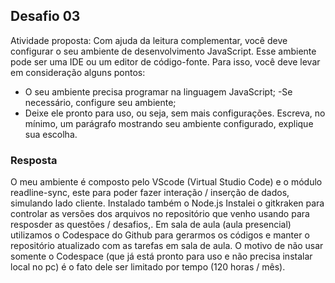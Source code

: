## Desafio 03

Atividade proposta: Com ajuda da leitura complementar, você deve configurar o seu ambiente de desenvolvimento JavaScript. Esse ambiente pode ser uma IDE ou um editor de código-fonte. Para isso, você deve levar em consideração alguns pontos:
- O seu ambiente precisa programar na linguagem JavaScript;
-Se necessário, configure seu ambiente;
- Deixe ele pronto para uso, ou seja, sem mais configurações.
Escreva, no mínimo, um parágrafo mostrando seu ambiente configurado, explique sua escolha.

### Resposta

O meu ambiente é composto pelo VScode (Virtual Studio Code) e o módulo readline-sync, este para poder fazer interação / inserção de dados, simulando lado cliente. Instalado também o Node.js
Instalei o gitkraken para controlar as versões dos arquivos no repositório que venho usando para resposder as questões / desafios,.
Em sala de aula (aula presencial) utilizamos o Codespace do Github para gerarmos os códigos e manter o repositório atualizado com as tarefas em sala de aula. O motivo de não usar somente o Codespace (que já está pronto para uso e não precisa instalar local no pc) é o fato dele ser limitado por tempo (120 horas / mês).
